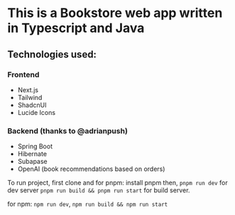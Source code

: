 

# This is a Bookstore web app written in Typescript and Java

## Technologies used:

### Frontend

- Next.js
- Tailwind
- ShadcnUI
- Lucide Icons

### Backend (thanks to @adrianpush)

- Spring Boot
- Hibernate
- Subapase
- OpenAI (book recommendations based on orders)

To run project, first clone and
for pnpm: install pnpm then,
`pnpm run dev` for dev server
`pnpm run build && pnpm run start` for build server.

for npm:
`npm run dev`, `npm run build && npm run start`
